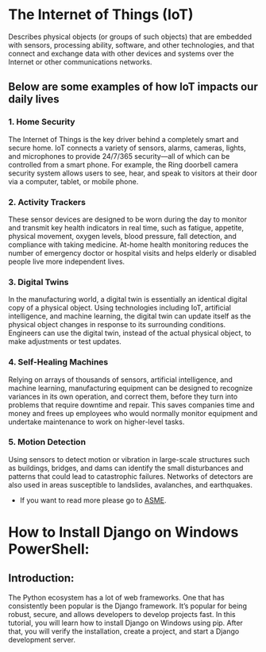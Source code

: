 # The Internet of Things (IoT)
Describes physical objects (or groups of such objects) that are embedded with sensors, processing ability, software, and other technologies, and that connect and exchange data with other devices and systems over the Internet or other communications networks.



## Below are some examples of how IoT impacts our daily lives

### 1. Home Security
The Internet of Things is the key driver behind a completely smart and secure home. IoT connects a variety of sensors, alarms, cameras, lights, and microphones to provide 24/7/365 security—all of which can be controlled from a smart phone. For example, the Ring doorbell camera security system allows users to see, hear, and speak to visitors at their door via a computer, tablet, or mobile phone.

### 2. Activity Trackers
These sensor devices are designed to be worn during the day to monitor and transmit key health indicators in real time, such as fatigue, appetite, physical movement, oxygen levels, blood pressure, fall detection, and compliance with taking medicine. At-home health monitoring reduces the number of emergency doctor or hospital visits and helps elderly or disabled people live more independent lives.

### 3. Digital Twins
In the manufacturing world, a digital twin is essentially an identical digital copy of a physical object. Using technologies including IoT, artificial intelligence, and machine learning, the digital twin can update itself as the physical object changes in response to its surrounding conditions. Engineers can use the digital twin, instead of the actual physical object, to make adjustments or test updates. 

### 4. Self-Healing Machines
Relying on arrays of thousands of sensors, artificial intelligence, and machine learning, manufacturing equipment can be designed to recognize variances in its own operation, and correct them, before they turn into problems that require downtime and repair. This saves companies time and money and frees up employees who would normally monitor equipment and undertake maintenance to work on higher-level tasks.

### 5. Motion Detection
Using sensors to detect motion or vibration in large-scale structures such as buildings, bridges, and dams can identify the small disturbances and patterns that could lead to catastrophic failures. Networks of detectors are also used in areas susceptible to landslides, avalanches, and earthquakes.
* If you want to read more please go to [ASME](https://www.asme.org/topics-resources/content/10-best-iot-examples-in-2020).

# How to Install Django on Windows PowerShell:

## Introduction:
The Python ecosystem has a lot of web frameworks. One that has consistently been popular is the Django framework. It’s popular for being robust, secure, and allows developers to develop projects fast.
In this tutorial, you will learn how to install Django on Windows using pip. After that, you will verify the installation, create a project, and start a Django development server.
